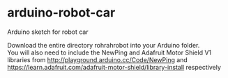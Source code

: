 # arduino-robot-car
Arduino sketch for robot car

Download the entire directory rohrahrobot into your Arduino folder.  
You will also need to include the NewPing and Adafruit Motor Shield V1 libraries from http://playground.arduino.cc/Code/NewPing and https://learn.adafruit.com/adafruit-motor-shield/library-install respectively
